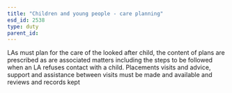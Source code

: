 ```yaml
---
title: "Children and young people - care planning"
esd_id: 2538
type: duty
parent_id:  
---
```


LAs must plan for the care of the looked after child, the content of plans are prescribed as are associated matters including the steps to be followed when an LA refuses contact with a child.  Placements visits and advice, support and assistance between visits must be made and available and reviews and records kept

